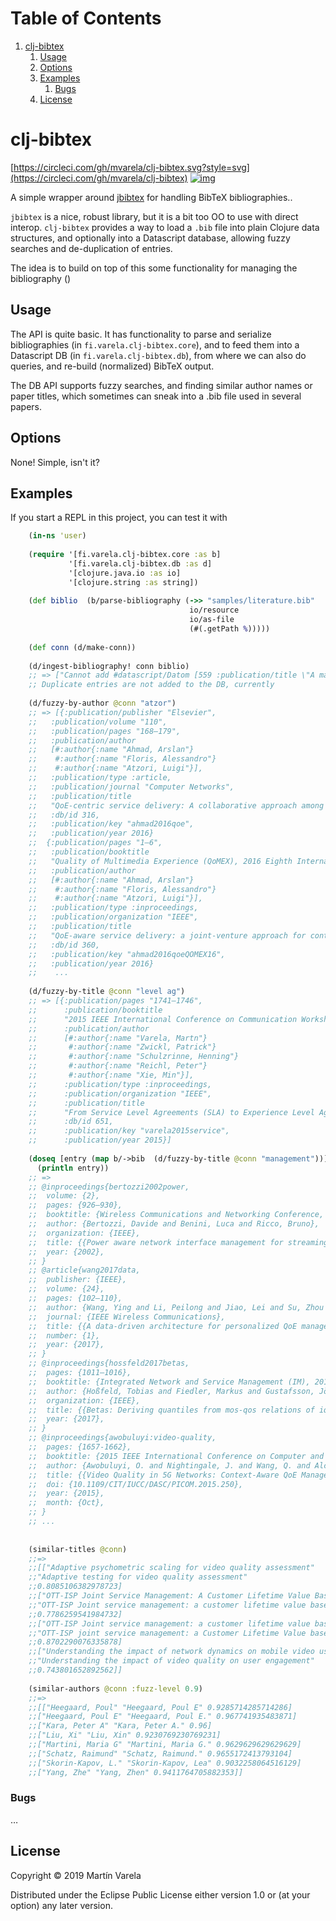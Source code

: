 
# Table of Contents

1.  [clj-bibtex](#orgddfffbb)
    1.  [Usage](#org3cf067f)
    2.  [Options](#org63c511f)
    3.  [Examples](#orgdd5844f)
        1.  [Bugs](#org0ad52ea)
    4.  [License](#org94fa9a9)


<a id="orgddfffbb"></a>

# clj-bibtex

[https://circleci.com/gh/mvarela/clj-bibtex.svg?style=svg](https://circleci.com/gh/mvarela/clj-bibtex)
[![img](https://img.shields.io/clojars/v/fi.varela/clj-bibtex.svg)](https://clojars.org/fi.varela/clj-bibtex)

A simple wrapper around [jbibtex](https://github.com/jbibtex/jbibtex) for handling BibTeX bibliographies..

`jbibtex` is a nice, robust library, but it is a bit too OO to use with direct
interop. `clj-bibtex` provides a way to load a `.bib` file into plain Clojure
data structures, and optionally into a Datascript database, allowing fuzzy
searches and de-duplication of entries.

The idea is to build on top of this some functionality for managing the
bibliography ()


<a id="org3cf067f"></a>

## Usage

The API is quite basic. It has functionality to parse and serialize
bibliographies (in `fi.varela.clj-bibtex.core`), and to feed them into a
Datascript DB (in `fi.varela.clj-bibtex.db`), from where we can also do
queries, and re-build (normalized) BibTeX output.

The DB API supports fuzzy searches, and finding similar author names or paper
titles, which sometimes can sneak into a .bib file used in several papers.


<a id="org63c511f"></a>

## Options

None! Simple, isn't it? 


<a id="orgdd5844f"></a>

## Examples

If you start a REPL in this project, you can test it with

```clojure
    (in-ns 'user)
    
    (require '[fi.varela.clj-bibtex.core :as b]
             '[fi.varela.clj-bibtex.db :as d]
             '[clojure.java.io :as io]
             '[clojure.string :as string])
    
    (def biblio  (b/parse-bibliography (->> "samples/literature.bib"
                                        io/resource
                                        io/as-file
                                        (#(.getPath %)))))
    
    (def conn (d/make-conn))
    
    (d/ingest-bibliography! conn biblio)
    ;; => ["Cannot add #datascript/Datom [559 :publication/title \"A machine learning approach to classifying YouTube QoE based on encrypted network traffic\" 536871073 true] because of unique constraint: (#datascript/Datom [407 :publication/title \"A machine learning approach to classifying YouTube QoE based on encrypted network traffic\" 536871023 true])" "Cannot add #datascript/Datom [607 :publication/title \"SDNDASH: Improving QoE of HTTP Adaptive Streaming Using Software Defined Networking\" 536871088 true] because of unique constraint: (#datascript/Datom [152 :publication/title \"SDNDASH: Improving QoE of HTTP Adaptive Streaming Using Software Defined Networking\" 536870953 true])" "Cannot add #datascript/Datom [651 :publication/title \"Understanding the impact of video quality on user engagement\" 536871105 true] because of unique constraint: (#datascript/Datom [431 :publication/title \"Understanding the impact of video quality on user engagement\" 536871034 true])" "Cannot add #datascript/Datom [713 :publication/title \"QoE-centric service delivery: A collaborative approach among OTTs and ISPs\" 536871124 true] because of unique constraint: (#datascript/Datom [316 :publication/title \"QoE-centric service delivery: A collaborative approach among OTTs and ISPs\" 536870994 true])"]
    ;; Duplicate entries are not added to the DB, currently
    
    (d/fuzzy-by-author @conn "atzor")
    ;; => [{:publication/publisher "Elsevier",
    ;;   :publication/volume "110",
    ;;   :publication/pages "168–179",
    ;;   :publication/author
    ;;   [#:author{:name "Ahmad, Arslan"}
    ;;    #:author{:name "Floris, Alessandro"}
    ;;    #:author{:name "Atzori, Luigi"}],
    ;;   :publication/type :article,
    ;;   :publication/journal "Computer Networks",
    ;;   :publication/title
    ;;   "QoE-centric service delivery: A collaborative approach among OTTs and ISPs",
    ;;   :db/id 316,
    ;;   :publication/key "ahmad2016qoe",
    ;;   :publication/year 2016}
    ;;  {:publication/pages "1–6",
    ;;   :publication/booktitle
    ;;   "Quality of Multimedia Experience (QoMEX), 2016 Eighth International Conference on",
    ;;   :publication/author
    ;;   [#:author{:name "Ahmad, Arslan"}
    ;;    #:author{:name "Floris, Alessandro"}
    ;;    #:author{:name "Atzori, Luigi"}],
    ;;   :publication/type :inproceedings,
    ;;   :publication/organization "IEEE",
    ;;   :publication/title
    ;;   "QoE-aware service delivery: a joint-venture approach for content and network providers",
    ;;   :db/id 360,
    ;;   :publication/key "ahmad2016qoeQOMEX16",
    ;;   :publication/year 2016}
    ;;    ...
    
    (d/fuzzy-by-title @conn "level ag")
    ;; => [{:publication/pages "1741–1746",
    ;;      :publication/booktitle
    ;;      "2015 IEEE International Conference on Communication Workshop (ICCW)",
    ;;      :publication/author
    ;;      [#:author{:name "Varela, Martn"}
    ;;       #:author{:name "Zwickl, Patrick"}
    ;;       #:author{:name "Schulzrinne, Henning"}
    ;;       #:author{:name "Reichl, Peter"}
    ;;       #:author{:name "Xie, Min"}],
    ;;      :publication/type :inproceedings,
    ;;      :publication/organization "IEEE",
    ;;      :publication/title
    ;;      "From Service Level Agreements (SLA) to Experience Level Agreements (ELA): The Challenges of Selling QoE to the User",
    ;;      :db/id 651,
    ;;      :publication/key "varela2015service",
    ;;      :publication/year 2015}]
    
    (doseq [entry (map b/->bib  (d/fuzzy-by-title @conn "management"))]
      (println entry))
    ;; =>
    ;; @inproceedings{bertozzi2002power,
    ;; 	volume: {2},
    ;; 	pages: {926–930},
    ;; 	booktitle: {Wireless Communications and Networking Conference, 2002. WCNC2002. 2002 IEEE},
    ;; 	author: {Bertozzi, Davide and Benini, Luca and Ricco, Bruno},
    ;; 	organization: {IEEE},
    ;; 	title: {{Power aware network interface management for streaming multimedia}},
    ;; 	year: {2002},
    ;; }
    ;; @article{wang2017data,
    ;; 	publisher: {IEEE},
    ;; 	volume: {24},
    ;; 	pages: {102–110},
    ;; 	author: {Wang, Ying and Li, Peilong and Jiao, Lei and Su, Zhou and Cheng, Nan and Shen, Xuemin Sherman and Zhang, Ping},
    ;; 	journal: {IEEE Wireless Communications},
    ;; 	title: {{A data-driven architecture for personalized QoE management in 5G wireless networks}},
    ;; 	number: {1},
    ;; 	year: {2017},
    ;; }
    ;; @inproceedings{hossfeld2017betas,
    ;; 	pages: {1011–1016},
    ;; 	booktitle: {Integrated Network and Service Management (IM), 2017 IFIP/IEEE Symposium on},
    ;; 	author: {Hoßfeld, Tobias and Fiedler, Markus and Gustafsson, Jörgen},
    ;; 	organization: {IEEE},
    ;; 	title: {{Betas: Deriving quantiles from mos-qos relations of iqx models for qoe management}},
    ;; 	year: {2017},
    ;; }
    ;; @inproceedings{awobuluyi:video-quality,
    ;; 	pages: {1657-1662},
    ;; 	booktitle: {2015 IEEE International Conference on Computer and Information Technology; Ubiquitous Computing and Communications; Dependable, Autonomic and Secure Computing; Pervasive Intelligence and Computing},
    ;; 	author: {Awobuluyi, O. and Nightingale, J. and Wang, Q. and Alcaraz-Calero, J. M.},
    ;; 	title: {{Video Quality in 5G Networks: Context-Aware QoE Management in the SDN Control Plane}},
    ;; 	doi: {10.1109/CIT/IUCC/DASC/PICOM.2015.250},
    ;; 	year: {2015},
    ;; 	month: {Oct},
    ;; }
    ;; ...
    
    
    (similar-titles @conn)
    ;;=>
    ;;[["Adaptive psychometric scaling for video quality assessment"
    ;;"Adaptive testing for video quality assessment"
    ;;0.8085106382978723]
    ;;["OTT-ISP Joint Service Management: A Customer Lifetime Value Based Approach"
    ;;"OTT-ISP Joint service management: a customer lifetime value based approach"
    ;;0.7786259541984732]
    ;;["OTT-ISP Joint service management: a customer lifetime value based approach"
    ;;"OTT-ISP joint service management: a Customer Lifetime Value based approach "
    ;;0.8702290076335878]
    ;;["Understanding the impact of network dynamics on mobile video user engagement"
    ;;"Understanding the impact of video quality on user engagement"
    ;;0.743801652892562]]
    
    (similar-authors @conn :fuzz-level 0.9)
    ;;=>
    ;;[["Heegaard, Poul" "Heegaard, Poul E" 0.9285714285714286]
    ;;["Heegaard, Poul E" "Heegaard, Poul E." 0.967741935483871]
    ;;["Kara, Peter A" "Kara, Peter A." 0.96]
    ;;["Liu, Xi" "Liu, Xin" 0.9230769230769231]
    ;;["Martini, Maria G" "Martini, Maria G." 0.9629629629629629]
    ;;["Schatz, Raimund" "Schatz, Raimund." 0.9655172413793104]
    ;;["Skorin-Kapov, L." "Skorin-Kapov, Lea" 0.9032258064516129]
    ;;["Yang, Zhe" "Yang, Zhen" 0.9411764705882353]]

```

<a id="org0ad52ea"></a>

### Bugs

&#x2026;


<a id="org94fa9a9"></a>

## License

Copyright © 2019 Martín Varela

Distributed under the Eclipse Public License either version 1.0 or (at
your option) any later version.

